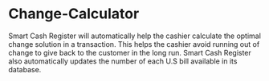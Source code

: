 # Change-Calculator

Smart Cash Register will automatically help the cashier calculate the optimal change solution in a transaction. This helps the cashier avoid running out of change to give back to the customer in the long run. Smart Cash Register also automatically updates the number of each U.S bill available in its database.
